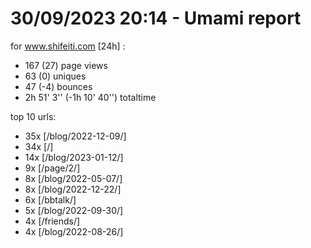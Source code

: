 # 30/09/2023 20:14 - Umami report
for www.shifeiti.com [24h] :

 - 167 (27) page views
 - 63 (0) uniques
 - 47 (-4) bounces
 - 2h 51' 3'' (-1h 10' 40'') totaltime


top 10 urls:
 - 35x [/blog/2022-12-09/]
 - 34x [/]
 - 14x [/blog/2023-01-12/]
 - 9x [/page/2/]
 - 8x [/blog/2022-05-07/]
 - 8x [/blog/2022-12-22/]
 - 6x [/bbtalk/]
 - 5x [/blog/2022-09-30/]
 - 4x [/friends/]
 - 4x [/blog/2022-08-26/]


